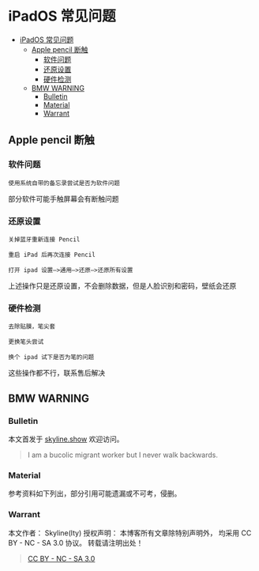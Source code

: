 # iPadOS 常见问题

<!-- @import "[TOC]" {cmd="toc" depthFrom=1 depthTo=6 orderedList=false} -->

<!-- code_chunk_output -->

- [iPadOS 常见问题](#ipados-常见问题)
  - [Apple pencil 断触](#apple-pencil-断触)
    - [软件问题](#软件问题)
    - [还原设置](#还原设置)
    - [硬件检测](#硬件检测)
  - [BMW WARNING](#bmw-warning)
    - [Bulletin](#bulletin)
    - [Material](#material)
    - [Warrant](#warrant)

<!-- /code_chunk_output -->

## Apple pencil 断触

### 软件问题

```shell
使用系统自带的备忘录尝试是否为软件问题
```

部分软件可能手触屏幕会有断触问题

### 还原设置

```shell
关掉蓝牙重新连接 Pencil

重启 iPad 后再次连接 Pencil

打开 ipad 设置—>通用—>还原—>还原所有设置
```

上述操作只是还原设置，不会删除数据，但是人脸识别和密码，壁纸会还原

### 硬件检测

```shell
去除贴膜，笔尖套

更换笔头尝试

换个 ipad 试下是否为笔的问题

```

这些操作都不行，联系售后解决

## BMW WARNING

### Bulletin

本文首发于 [skyline.show](http://www.skyline.show)  欢迎访问。

> I am a bucolic migrant worker but I never walk backwards.

### Material

参考资料如下列出，部分引用可能遗漏或不可考，侵删。

>

### Warrant

本文作者： Skyline(lty)
授权声明： 本博客所有文章除特别声明外， 均采用 CC BY - NC - SA 3.0 协议。 转载请注明出处！

> [CC BY - NC - SA 3.0](https://creativecommons.org/licenses/by-nc-sa/3.0/deed.zh)

